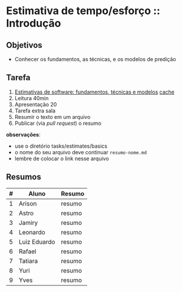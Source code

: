 # Estimativa de tempo/esforço :: Introdução

## Objetivos
- Conhecer os fundamentos, as técnicas, e os modelos de predição

## Tarefa
1. [Estimativas de software: fundamentos, técnicas e modelos](http://fattocs.com/files/pt/artigos/Artigo_FATTO_ESM11.pdf) [cache](./artigo.pdf)
  1. Leitura 40min
  2. Apresentação 20
2. Tarefa extra sala
  1. Resumir o texto em um arquivo
  2. Publicar (via _pull request_) o resumo

**observações**: 
- use o diretório tasks/estimates/basics
- o nome do seu arquivo deve continuar ```resumo-nome.md```
- lembre de colocar o link nesse arquivo

## Resumos

| #   | Aluno        | Resumo |
| --- | ------------ | ------ |
| 1   | Arison       | resumo |
| 2   | Astro        | resumo |
| 3   | Jamiry       | resumo |
| 4   | Leonardo     | resumo |
| 5   | Luiz Eduardo | resumo |
| 6   | Rafael       | resumo |
| 7   | Tatiara      | resumo |
| 8   | Yuri         | resumo |
| 9   | Yves         | resumo |

